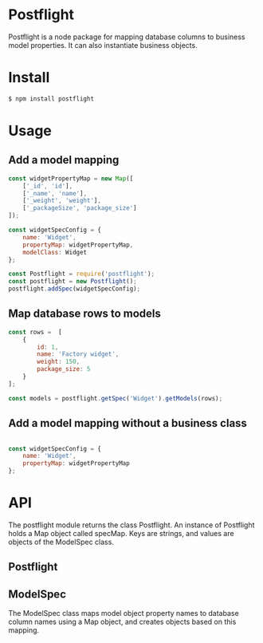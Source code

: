 # Postflight

Postflight is a node package for mapping database columns to business model properties. It can also instantiate business objects. 

# Install

```bash
$ npm install postflight
```

# Usage

## Add a model mapping
```javascript
const widgetPropertyMap = new Map([
    ['_id', 'id'],
    ['_name', 'name'],
    ['_weight', 'weight'],
    ['_packageSize', 'package_size']
]);

const widgetSpecConfig = {
    name: 'Widget',
    propertyMap: widgetPropertyMap,
    modelClass: Widget
};

const Postflight = require('postflight');
const postflight = new Postflight();
postflight.addSpec(widgetSpecConfig);
```

## Map database rows to models

```javascript
const rows =  [
    {
        id: 1,
        name: 'Factory widget',
        weight: 150,
        package_size: 5
    }
];

const models = postflight.getSpec('Widget').getModels(rows);

```

## Add a model mapping without a business class

```javascript

const widgetSpecConfig = {
    name: 'Widget',
    propertyMap: widgetPropertyMap
};

```

# API

The postflight module returns the class Postflight. An instance of Postflight holds a Map object called specMap. Keys are strings, and values are objects of the ModelSpec class. 

## Postflight



## ModelSpec

The ModelSpec class maps model object property names to database column names using a Map object, and creates objects based on this mapping.